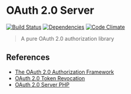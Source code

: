 # OAuth 2.0 Server

[![Build Status](https://travis-ci.org/netiam/oauth.svg)](https://travis-ci.org/netiam/oauth)
[![Dependencies](https://david-dm.org/netiam/oauth.svg)](https://david-dm.org/netiam/oauth)
[![Code Climate](https://codeclimate.com/github/netiam/oauth/badges/gpa.svg)](https://codeclimate.com/github/netiam/oauth)

> A pure OAuth 2.0 authorization library

## References

* [The OAuth 2.0 Authorization Framework](https://tools.ietf.org/html/rfc6749#page-18)
* [OAuth 2.0 Token Revocation](https://tools.ietf.org/html/rfc7009)
* [OAuth 2.0 Server PHP](https://github.com/bshaffer/oauth2-server-php)
